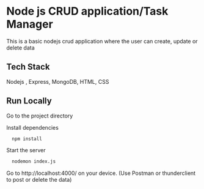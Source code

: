 
# Node js CRUD application/Task Manager

This is a basic nodejs crud application where the user
can create, update or delete data 


## Tech Stack

 Nodejs , Express, MongoDB, HTML, CSS


## Run Locally

Go to the project directory

Install dependencies

```bash
  npm install
```

Start the server

```bash
  nodemon index.js
```

Go to http://localhost:4000/ on your device.
(Use Postman or thunderclient to post or delete the data)


